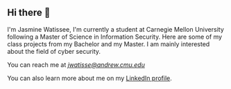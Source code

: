 ## Hi there 👋

I'm Jasmine Watissee, I'm currently a student at Carnegie Mellon University following a Master of Science in Information Security. Here are some of my class projects from my Bachelor and my Master. I am mainly interested about the field of cyber security.

You can reach me at *jwatisse@andrew.cmu.edu*

You can also learn more about me on my [LinkedIn profile](https://www.linkedin.com/in/jasmine-watissee-0b8371237).
